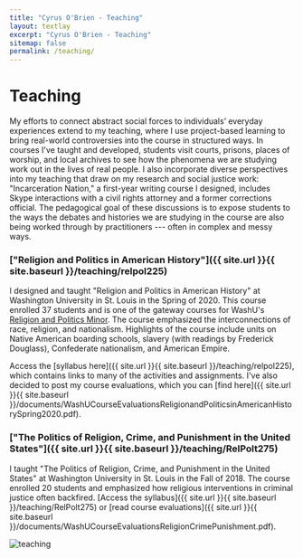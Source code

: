 ```yaml
---
title: "Cyrus O'Brien - Teaching"
layout: textlay
excerpt: "Cyrus O'Brien - Teaching"
sitemap: false
permalink: /teaching/
---
```


# Teaching

My efforts to connect abstract social forces to individuals’ everyday experiences extend to my teaching, where I use project-based learning to bring real-world controversies into the course in structured ways. In courses I've taught and developed, students visit courts, prisons, places of worship, and local archives to see how the phenomena we are studying work out in the lives of real people. I also incorporate diverse perspectives into my teaching that draw on my research and social justice work: "Incarceration Nation," a first-year writing course I designed, includes Skype interactions with a civil rights attorney and a former corrections official. The pedagogical goal of these discussions is to expose students to the ways the debates and histories we are studying in the course are also being worked through by practitioners --- often in complex and messy ways.

### ["Religion and Politics in American History"]({{ site.url }}{{ site.baseurl }}/teaching/relpol225)

I designed and taught "Religion and Politics in American History" at Washington University in St. Louis in the Spring of 2020. This course enrolled 37 students and is one of the gateway courses for WashU's [Religion and Politics Minor](https://rap.wustl.edu/undergrad/). The course emphasized the interconnections of race, religion, and nationalism. Highlights of the course include units on Native American boarding schools, slavery (with readings by Frederick Douglass), Confederate nationalism, and American Empire.

Access the [syllabus here]({{ site.url }}{{ site.baseurl }}/teaching/relpol225), which contains links to many of the activities and assignments. I've also decided to post my course evaluations, which you can [find here]({{ site.url }}{{ site.baseurl }}/documents/WashUCourseEvaluationsReligionandPoliticsinAmericanHistorySpring2020.pdf).

### ["The Politics of Religion, Crime, and Punishment in the United States"]({{ site.url }}{{ site.baseurl }}/teaching/RelPolt275)

I taught "The Politics of Religion, Crime, and Punishment in the United States" at Washington University in St. Louis in the Fall of 2018. The course enrolled 20 students and emphasized how religious interventions in criminal justice often backfired. [Access the syllabus]({{ site.url }}{{ site.baseurl }}/teaching/RelPolt275) or [read course evaluations]({{ site.url }}{{ site.baseurl }}/documents/WashUCourseEvaluationsReligionCrimePunishment.pdf).

<img  class="img-responsive" src="{{ site.url }}{{ site.baseurl }}/images/picpic/teaching.jpg" alt="teaching">
